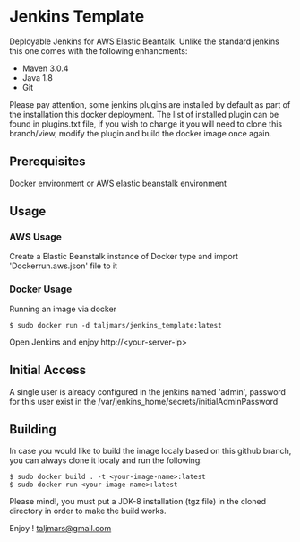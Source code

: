 # Jenkins Template

Deployable Jenkins for AWS Elastic Beantalk. 
Unlike the standard jenkins this one comes with the following enhancments:
- Maven 3.0.4
- Java 1.8
- Git

Please pay attention, some jenkins plugins are installed by default as part of the installation this docker deployment.
The list of installed plugin can be found in plugins.txt file, if you wish to change it you will need to clone this branch/view, modify the plugin and build the docker image once again.

## Prerequisites
Docker environment or AWS elastic beanstalk environment

## Usage 
### AWS Usage
Create a Elastic Beanstalk instance of Docker type and import 'Dockerrun.aws.json' file to it
### Docker Usage
Running an image via docker
```
$ sudo docker run -d taljmars/jenkins_template:latest
```
Open Jenkins and enjoy http://\<your-server-ip\>

## Initial Access
A single user is already configured in the jenkins named 'admin', password for this user exist in the  /var/jenkins_home/secrets/initialAdminPassword 

## Building
In case you would like to build the image localy based on this github branch, you can always clone it localy and run the following:
```
$ sudo docker build . -t <your-image-name>:latest
$ sudo docker run <your-image-name>:latest
```
Please mind!, you must put a JDK-8 installation (tgz file) in the cloned directory in order to make the build works.

Enjoy !
taljmars@gmail.com
